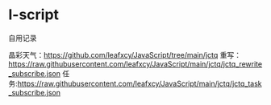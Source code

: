 # l-script

自用记录



晶彩天气：https://github.com/leafxcy/JavaScript/tree/main/jctq
        重写：https://raw.githubusercontent.com/leafxcy/JavaScript/main/jctq/jctq_rewrite_subscribe.json
        任务:https://raw.githubusercontent.com/leafxcy/JavaScript/main/jctq/jctq_task_subscribe.json
